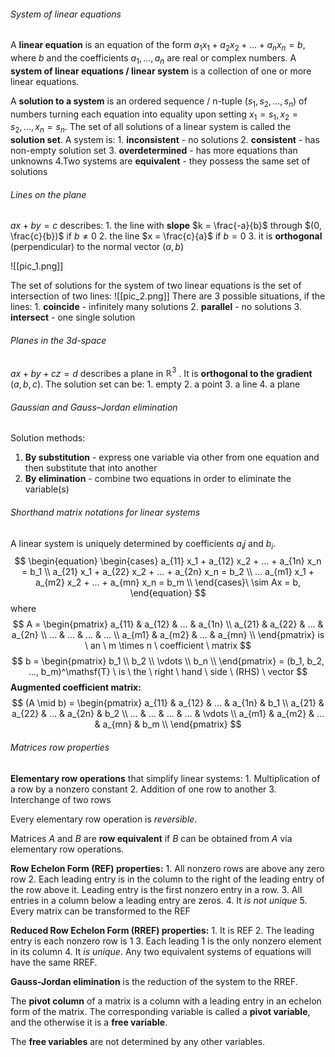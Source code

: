 ###### System of linear equations
A **linear equation** is an equation of the form $a_1 x_1 + a_2 x_2 + ... + a_n x_n = b$, where $b$ and the coefficients $a_1, ..., a_n$ are real or complex numbers. A **system of linear equations / linear system** is a collection of one or more linear equations.

A **solution to a system** is an ordered sequence / n-tuple $(s_1, s_2, ..., s_n)$ of numbers turning each equation into equality upon setting $x_1 = s_1, x_2 = s_2, ..., x_n = s_n$. The set of all solutions of a linear system is called the **solution set**. A system is:
	1. **inconsistent** - no solutions
	2. **consistent** - has non-empty solution set
	3. **overdetermined** - has more equations than unknowns
	4.Two systems are **equivalent** - they possess the same set of solutions

###### Lines on the plane
$ax + by = c$ describes:
	1. the line with **slope** $k = \frac{-a}{b}$ through $(0, \frac{c}{b})$ if $b \ne 0$
	2. the line $x = \frac{c}{a}$ if $b = 0$
	3. it is **orthogonal** (perpendicular) to the normal vector $(a, b)$ 

![[pic_1.png]]

The set of solutions for the system of two linear equations is the set of intersection of two lines:
![[pic_2.png]]
There are 3 possible situations, if the lines:
	1. **coincide** - infinitely many solutions
	2. **parallel** - no solutions
	3. **intersect** - one single solution

###### Planes in the 3d-space
$ax + by + cz =d$ describes a plane in $\mathbb{R}^3$ . It is **orthogonal to the gradient** $(a, b, c)$.
The solution set can be:
	1. empty
	2. a point
	3. a line
	4. a plane

###### Gaussian and Gauss–Jordan elimination
Solution methods:
1. **By substitution** - express one variable via other from one equation and then substitute that into another
2. **By elimination** - combine two equations in order to eliminate the variable(s)

###### Shorthand matrix notations for linear systems
A linear system is uniquely determined by coefficients $a_ij$ and $b_i$.
$$
\begin{equation}
\begin{cases}
	a_{11} x_1 + a_{12} x_2 + ... + a_{1n} x_n = b_1 \\
	a_{21} x_1 + a_{22} x_2 + ... + a_{2n} x_n = b_2 \\
	...
	a_{m1} x_1 + a_{m2} x_2 + ... + a_{mn} x_n = b_m \\
\end{cases}\ \sim Ax = b,
\end{equation}
$$where
$$
A = \begin{pmatrix}  
a_{11} & a_{12} & ... & a_{1n} \\
a_{21} & a_{22} & ... & a_{2n} \\
...    & ...    & ... & ...    \\
a_{m1} & a_{m2} & ... & a_{mn} \\
\end{pmatrix} is \ an \ m \times n \ coefficient \ matrix
$$
$$
b = \begin{pmatrix}
b_1    \\
b_2    \\
\vdots \\
b_n    \\
\end{pmatrix} = (b_1, b_2, ..., b_m)^\mathsf{T} \ is \ the \ right \ hand \ side \ (RHS) \ vector
$$
**Augmented coefficient matrix:**
$$
(A \mid b) = \begin{pmatrix}
a_{11} & a_{12} & ... & a_{1n} & b_1    \\
a_{21} & a_{22} & ... & a_{2n} & b_2    \\
...    & ...    & ... & ...    & \vdots \\
a_{m1} & a_{m2} & ... & a_{mn} & b_m    \\
\end{pmatrix}
$$

###### Matrices row properties
**Elementary row operations** that simplify linear systems:
	1. Multiplication of a row by a nonzero constant
	2. Addition of one row to another
	3. Interchange of two rows

Every elementary row operation is *reversible*.

Matrices $A$ and $B$ are **row equivalent** if $B$ can be obtained from $A$ via elementary row operations.

**Row Echelon Form (REF) properties:**
	1. All nonzero rows are above any zero row
	2. Each leading entry is in the column to the right of the leading entry of the row above it.		Leading entry is the first nonzero entry in a row.
	3. All entries in a column below a leading entry are zeros.
	4. It *is not unique*
	5. Every matrix can be transformed to the REF

**Reduced Row Echelon Form (RREF) properties:**
	1. It is REF
	2. The leading entry is each nonzero row is 1
	3. Each leading 1 is the only nonzero element in its column
	4. It *is unique*. Any two equivalent systems of equations will have the same RREF.

**Gauss-Jordan elimination** is the reduction of the system to the RREF.

The **pivot column** of a matrix is a column with a leading entry in an echelon form of the matrix. The corresponding variable is called a **pivot variable**, and the otherwise it is a **free variable**.

The **free variables** are not determined by any other variables.